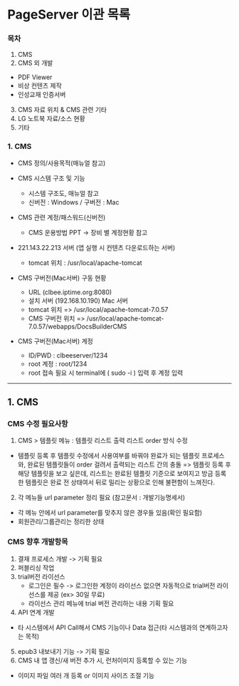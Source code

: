 # PageServer 이관 목록

### 목차

1. CMS
2. CMS 외 개발
  - PDF Viewer
  - 비상 컨텐츠 제작
  - 인성교재 인증서버
3. CMS 자료 위치 & CMS 관련 기타
4. LG 노트북 자료/소스 현황
5. 기타

### 1. CMS

* CMS 정의/사용목적(매뉴얼 참고)

* CMS 시스템 구조 및 기능
  - 시스템 구조도, 매뉴얼 참고
  - 신버전 : Windows / 구버전 : Mac

* CMS 관련 계정/패스워드(신버전)
  - CMS 운용방법 PPT -> 장비 별 계정현황 참고

* 221.143.22.213 서버 (앱 실행 시 컨텐츠 다운로드하는 서버)
  - tomcat 위치 : /usr/local/apache-tomcat

* CMS 구버전(Mac서버) 구동 현황
  - URL (clbee.iptime.org:8080)
  - 설치 서버 (192.168.10.190) Mac 서버
  - tomcat 위치 => /usr/local/apache-tomcat-7.0.57
  - CMS 구버전 위치 => /usr/local/apache-tomcat-7.0.57/webapps/DocsBuilderCMS

* CMS 구버전(Mac서버) 계정
  - ID/PWD : clbeeserver/1234
  - root 계정 : root/1234
  - root 접속 필요 시 terminal에 ( sudo -i ) 입력 후 계정 입력

<hr>

## 1. CMS

### CMS 수정 필요사항

1. CMS > 템플릿 메뉴 : 템플릿 리스트 출력 리스트 order 방식 수정

  * 템플릿 등록 후 템플릿 수정에서 사용여부를 바꿔야 완료가 되는 템플릿 프로세스와, 완료된 템플릿들이 order 걸려서 출력되는 리스트 간의  충돌 => 템플릿 등록 후 해당 템플릿을 보고 싶은데, 리스트는 완료된 템플릿 기준으로 보여지고 방금 등록한 템플릿은 완료 전 상태여서 뒤로 밀리는 상황으로 인해 불편함이 느껴진다.

2. 각 메뉴들 url parameter 정리 필요 (참고문서 : 개발기능명세서)
  * 각 메뉴 안에서 url parameter를 맞추지 않은 경우들 있음(확인 필요함)
  * 회원관리/그룹관리는 정리한 상태

### CMS 향후 개발항목

1. 결재 프로세스 개발 -> 기획 필요
2. 퍼블리싱 작업
3. trial버전 라이선스 
    * 로그인은 필수 -> 로그인한 계정이 라이선스 없으면 자동적으로 trial버전 라이선스를 제공 (ex> 30일 무료)
    * 라이선스 관리 메뉴에 trial 버전 관리하는 내용 기획 필요
4. API 연계 개발
  * 타 시스템에서 API Call해서 CMS 기능이나 Data 접근(타 시스템과의 연계하고자는 목적)
5. epub3 내보내기 기능 -> 기획 필요
6. CMS 내 앱 갱신/새 버전 추가 시, 런처이미지 등록할 수 있는 기능
  * 이미지 파일 여러 개 등록 or 이미지 사이즈 조절 기능
